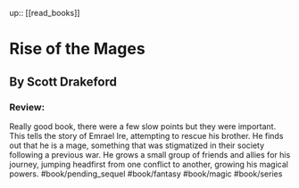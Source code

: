 up:: [[read_books]]

# Rise of the Mages

## By Scott Drakeford

### Review:

Really good book, there were a few slow points but they were important.
This tells the story of Emrael Ire, attempting to rescue his brother.
He finds out that he is a mage, something that was stigmatized in their society following a previous war.
He grows a small group of friends and allies for his journey, jumping headfirst from one conflict to another, growing his magical powers.
#book/pending_sequel 
#book/fantasy #book/magic #book/series
